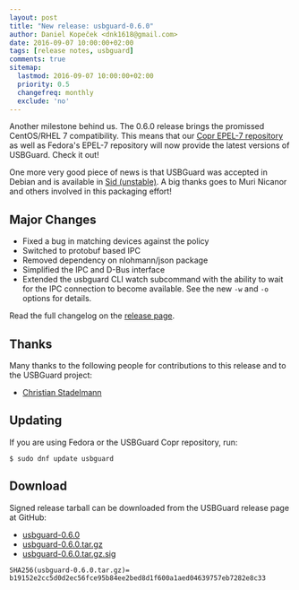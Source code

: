 ```yaml
---
layout: post
title: "New release: usbguard-0.6.0"
author: Daniel Kopeček <dnk1618@gmail.com>
date: 2016-09-07 10:00:00+02:00
tags: [release notes, usbguard]
comments: true
sitemap:
  lastmod: 2016-09-07 10:00:00+02:00
  priority: 0.5
  changefreq: monthly
  exclude: 'no'
---
```


Another milestone behind us. The 0.6.0 release brings the promissed CentOS/RHEL 7 compatibility. This means that our
[Copr EPEL-7 repository](https://copr.fedorainfracloud.org/coprs/mildew/usbguard/repo/epel-7/mildew-usbguard-epel-7.repo)
as well as Fedora's EPEL-7 repository will now provide the latest versions of USBGuard. Check it out!

One more very good piece of news is that USBGuard was accepted in Debian and is available in [Sid (unstable)](https://packages.debian.org/search?keywords=usbguard).
A big thanks goes to Muri Nicanor and others involved in this packaging effort!

## Major Changes

 * Fixed a bug in matching devices against the policy
 * Switched to protobuf based IPC
 * Removed dependency on nlohmann/json package
 * Simplified the IPC and D-Bus interface
 * Extended the usbguard CLI watch subcommand with the ability to wait for the IPC connection to become available.
   See the new `-w` and `-o` options for details.

Read the full changelog on the [release page](https://github.com/dkopecek/usbguard/releases/tag/usbguard-0.6.0).

## Thanks

Many thanks to the following people for contributions to this release and to the USBGuard project:

 * [Christian Stadelmann](https://github.com/genodeftest)

## Updating

If you are using Fedora or the USBGuard Copr repository, run:

    $ sudo dnf update usbguard

## Download

Signed release tarball can be downloaded from the USBGuard release page at GitHub:

 * [usbguard-0.6.0](https://github.com/dkopecek/usbguard/releases/tag/usbguard-0.6.0)
 * [usbguard-0.6.0.tar.gz](https://github.com/dkopecek/usbguard/releases/download/usbguard-0.6.0/usbguard-0.6.0.tar.gz)
 * [usbguard-0.6.0.tar.gz.sig](https://github.com/dkopecek/usbguard/releases/download/usbguard-0.6.0/usbguard-0.6.0.tar.gz.sig)

```
SHA256(usbguard-0.6.0.tar.gz)= b19152e2cc5d0d2ec56fce95b84ee2bed8d1f600a1aed04639757eb7282e8c33
```
